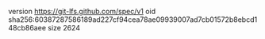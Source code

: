 version https://git-lfs.github.com/spec/v1
oid sha256:60387287586189ad227cf94cea78ae09939007ad7cb01572b8ebcd148cb86aee
size 2624
